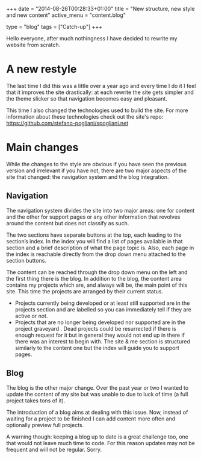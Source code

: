 +++
date = "2014-08-26T00:28:33+01:00"
title = "New structure, new style and new content"
active_menu = "content.blog"

type = "blog"
tags = ["Catch-up"]
+++


Hello everyone,
after much nothingness I have decided to rewrite my website from scratch.


A new restyle
=============
The last time I did this was a little over a year ago and every time I do it I feel that it improves the site drastically:
at each rewrite the site gets simpler and the theme slicker so that navigation becomes easy and pleasant.

This time I also changed the technologies used to build the site.
For more information about these technologies check out the site's repo:
https://github.com/stefano-pogliani/spogliani.net


Main changes
============
While the changes to the style are obvious if you have seen the previous version and irrelevant if you have not, there are two major aspects of the site that changed: the navigation system and the blog integration.

Navigation
----------
The navigation system divides the site into two major areas: one for content and the other for support pages or any other information that revolves around the content but does not classify as such.

The two sections have separate buttons at the top, each leading to the section’s index.
In the index you will find a list of pages available in that section and a brief description of what the page topic is.
Also, each page in the index is reachable directly from the drop down menu attached to the section buttons.

The content can be reached through the drop down menu on the left and the first thing there is the blog.
In addition to the blog, the content area contains my projects which are, and always will be, the main point of this site.
This time the projects are arranged by their current status.

  * Projects currently being developed or at least still supported are in the projects section and are labelled so you can immediately tell if they are active or not.
  * Projects that are no longer being developed nor supported are in the project graveyard .
    Dead projects could be resurrected if there is enough request for it but in general they would not end up in there if there was an interest to begin with.
    The site & me section is structured similarly to the content one but the index will guide you to support pages.

Blog
----
The blog is the other major change.
Over the past year or two I wanted to update the content of my site but was unable to due to luck of time (a full project takes tons of it).

The introduction of a blog aims at dealing with this issue.
Now, instead of waiting for a project to be finished I can add content more often and optionally preview full projects.

<div class="alert alert-danger" role="alert">
  A warning though: keeping a blog up to date is a great challenge too, one that would not leave much time to code.
  For this reason updates may not be frequent and will not be regular.
  Sorry.
</div>
